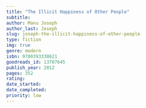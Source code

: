```yaml
---
title: "The Illicit Happiness of Other People"
subtitle: 
author: Manu Joseph
author_last: Joseph
slug: joseph-the-illicit-happiness-of-other-people
type: fiction
img: true
genre: modern
isbn: 9780393338621
goodreads_id: 13707645
publish_year: 2012
pages: 352
rating: 
date_started:
date_completed:
priority: low
---
```

